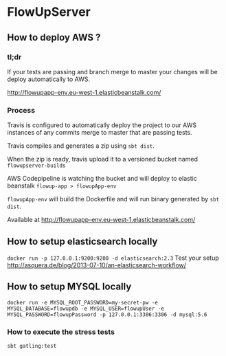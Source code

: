 # FlowUpServer

## How to deploy AWS ?

### tl;dr
If your tests are passing and branch merge to master your changes will be deploy automatically to AWS.

http://flowupapp-env.eu-west-1.elasticbeanstalk.com/

### Process

Travis is configured to automatically deploy the project to our AWS instances of any commits merge to master that are passing tests. 

Travis compiles and generates a zip using `sbt dist`.

When the zip is ready, travis upload it to a versioned bucket named `flowupserver-builds`

AWS Codepipeline is watching the bucket and will deploy to elastic beanstalk `flowup-app > flowupApp-env`

`flowupApp-env` will build the Dockerfile and will run binary generated by `sbt dist`.

Available at http://flowupapp-env.eu-west-1.elasticbeanstalk.com/

## How to setup elasticsearch locally

`docker run -p 127.0.0.1:9200:9200 -d elasticsearch:2.3`
Test your setup http://asquera.de/blog/2013-07-10/an-elasticsearch-workflow/

## How to setup MYSQL locally

`docker run -e MYSQL_ROOT_PASSWORD=my-secret-pw -e MYSQL_DATABASE=flowupdb -e MYSQL_USER=flowupUser -e MYSQL_PASSWORD=flowupPassword -p 127.0.0.1:3306:3306 -d mysql:5.6`

### How to execute the stress tests

`sbt gatling:test`